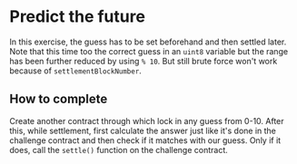 # Predict the future

In this exercise, the guess has to be set beforehand and then settled later. Note that this time too the correct guess in an `uint8` variable but the range has been further reduced by using `% 10`. But still brute force won't work because of `settlementBlockNumber`.

## How to complete

Create another contract through which lock in any guess from 0-10. After this, while settlement, first calculate the answer just like it's done in the challenge contract and then check if it matches with our guess. Only if it does, call the `settle()` function on the challenge contract.
